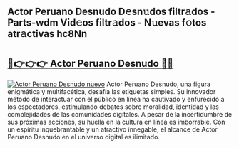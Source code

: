 ## Actor Peruano Desnudo D𝚎sn𝚞dos filtr𝚊dos - Parts-wdm Vid𝚎os filtr𝚊dos - N𝚞evas f𝚘tos atr𝚊ctivas hc8Nn

# <h2><a href="http://mbcbol.tromn.icu/?c=Actor+Peruano+Desnudo">🔗👉👉👉 Actor Peruano Desnudo 🔗🔗</a></h2>

[![Actor Peruano Desnudo nuevo](https://i.imgur.com/pEAQMta.gif)](http://mbcbol.tromn.icu/?c=Actor+Peruano+Desnudo)
Actor Peruano Desnudo, una figura enigmática y multifacética, desafía las etiquetas simples. Su innovador método de interactuar con el público en línea ha cautivado y enfurecido a los espectadores, estimulando debates sobre moralidad, identidad y las complejidades de las comunidades digitales. A pesar de la incertidumbre de sus próximas acciones, su huella en la cultura en línea es imborrable. Con un espíritu inquebrantable y un atractivo innegable, el alcance de Actor Peruano Desnudo en el universo digital es ilimitado.
